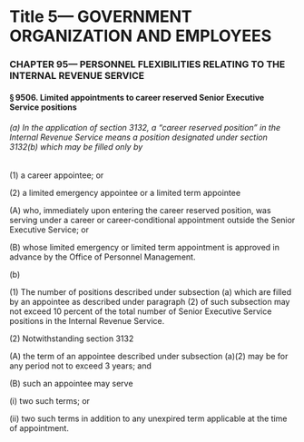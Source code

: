 
# Title 5— GOVERNMENT ORGANIZATION AND EMPLOYEES
### CHAPTER 95— PERSONNEL FLEXIBILITIES RELATING TO THE INTERNAL REVENUE SERVICE
#### § 9506. Limited appointments to career reserved Senior Executive Service positions
###### (a) In the application of section 3132, a “career reserved position” in the Internal Revenue Service means a position designated under section 3132(b) which may be filled only by

(1) a career appointee; or

(2) a limited emergency appointee or a limited term appointee

(A) who, immediately upon entering the career reserved position, was serving under a career or career-conditional appointment outside the Senior Executive Service; or

(B) whose limited emergency or limited term appointment is approved in advance by the Office of Personnel Management.

(b)

(1) The number of positions described under subsection (a) which are filled by an appointee as described under paragraph (2) of such subsection may not exceed 10 percent of the total number of Senior Executive Service positions in the Internal Revenue Service.

(2) Notwithstanding section 3132

(A) the term of an appointee described under subsection (a)(2) may be for any period not to exceed 3 years; and

(B) such an appointee may serve

(i) two such terms; or

(ii) two such terms in addition to any unexpired term applicable at the time of appointment.
